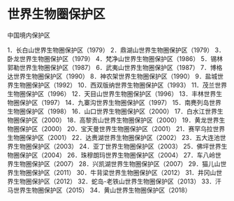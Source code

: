 # 世界生物圈保护区  

中国境内保护区  

1．长白山世界生物圈保护区（1979）
2．鼎湖山世界生物圈保护区（1979）
3．卧龙世界生物圈保护区（1979）
4．梵净山世界生物圈保护区（1986）
5．锡林郭勒世界生物圈保护区（1987）
6．武夷山世界生物圈保护区（1987）
7．博格达世界生物圈保护区（1990）
8．神农架世界生物圈保护区（1990）
9．盐城世界生物圈保护区（1992）
10．西双版纳世界生物圈保护区（1993）
11．茂兰世界生物圈保护区（1996）
12．天目山世界生物圈保护区（1996）
13．丰林世界生物圈保护区（1997）
14．九寨沟世界生物圈保护区（1997）
15．南麂列岛世界生物圈保护区（1998）
16．山口世界生物圈保护区（2000）
17．白水江世界生物圈保护区（2000）
18．高黎贡山世界生物圈保护区（2000）
19．黄龙世界生物圈保护区（2000）
20．宝天曼世界生物圈保护区（2001）
21．赛罕乌拉世界生物圈保护区（2001）
22．达赉湖世界生物圈保护区（2002）
23．五大连池世界生物圈保护区（2003）
24．亚丁世界生物圈保护区（2003）
25．佛坪世界生物圈保护区（2004）
26．珠穆朗玛世界生物圈保护区（2004）
27．车八岭世界生物圈保护区（2007）
28．兴凯湖世界生物圈保护区（2007）
29．猫儿山世界生物圈保护区（2011）
30．牛背梁世界生物圈保护区（2012）
31．井冈山世界生物圈保护区（2012）
32．蛇岛-老铁山世界生物圈保护区（2013）
33．汗马世界生物圈保护区（2015） 
34．黄山世界生物圈保护区（2018）
